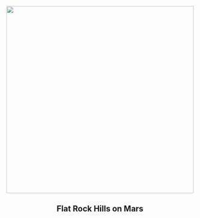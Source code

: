 
<p align="center"><img src="https://apod.nasa.gov/apod/image/2305/FlatMars_CuriosityThompson_1080.jpg" width="500" height="500"></p>
<h2 align="center"> Flat Rock Hills on Mars </h2>
